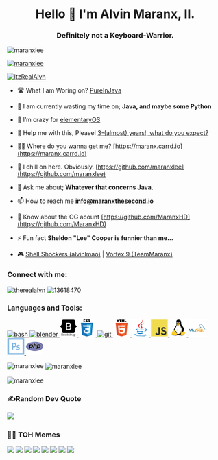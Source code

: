 <h1 align="center">Hello 👋 I'm Alvin Maranx, II.</h1>
<h3 align="center">Definitely not a Keyboard-Warrior.</h3>

<p align="left"> <img src="https://komarev.com/ghpvc/?username=maranxlee&label=Profile%20views&color=0e75b6&style=flat" alt="maranxlee" /> </p>

<p align="left"> <a href="https://github.com/ryo-ma/github-profile-trophy"><img src="https://github-profile-trophy.vercel.app/?username=maranxlee" alt="maranxlee" /></a> </p>

<p align="left"> <a href="https://twitter.com/ItzRealAlvn" target="blank"><img src="https://img.shields.io/twitter/follow/ItzRealAlvn?logo=twitter&style=for-the-badge" alt="ItzRealAlvn" /></a> </p>

- 🛣 What I am Woring on? [PureInJava](https://github.com/maranxlee/PureInJava)

- 🌱 I am currently wasting my time on; **Java, and maybe some Python**

- 👯 I’m crazy for [elementaryOS](https://elementary.io)

- 🤝 Help me with this, Please! [3-(almost) years!, what do you expect?](https://github.com/maranxlee/twbf)

- 👨‍💻 Where do you wanna get me? [https://maranx.carrd.io](https://maranx.carrd.io)

- 📝 I chill on here. Obviously. [https://github.com/maranxlee](https://github.com/maranxlee)

- 💬 Ask me about; **Whatever that concerns Java.**

- 📫 How to reach me **info@maranxthesecond.io**

- 📄 Know about the OG acount [https://github.com/MaranxHD](https://github.com/MaranxHD)

- ⚡ Fun fact **Sheldon "Lee" Cooper is funnier than me...**

- 🎮 [Shell Shockers (alvinlmao)](https://shellshock.io) | [Vortex 9 (TeamMaranx)](https://www.crazygames.com/game/vortex-9)

<h3 align="left">Connect with me:</h3>
<p align="left">
<a href="https://twitter.com/therealalvn" target="blank"><img align="center" src="https://raw.githubusercontent.com/rahuldkjain/github-profile-readme-generator/master/src/images/icons/Social/twitter.svg" alt="therealalvn" height="30" width="40" /></a>
<a href="https://stackoverflow.com/users/13618470" target="blank"><img align="center" src="https://raw.githubusercontent.com/rahuldkjain/github-profile-readme-generator/master/src/images/icons/Social/stack-overflow.svg" alt="13618470" height="30" width="40" /></a>
</p>

<h3 align="left">Languages and Tools:</h3>
<p align="left"> <a href="https://www.gnu.org/software/bash/" target="_blank" rel="noreferrer"> <img src="https://www.vectorlogo.zone/logos/gnu_bash/gnu_bash-icon.svg" alt="bash" width="40" height="40"/> </a> <a href="https://www.blender.org/" target="_blank" rel="noreferrer"> <img src="https://download.blender.org/branding/community/blender_community_badge_white.svg" alt="blender" width="40" height="40"/> </a> <a href="https://getbootstrap.com" target="_blank" rel="noreferrer"> <img src="https://raw.githubusercontent.com/devicons/devicon/master/icons/bootstrap/bootstrap-plain-wordmark.svg" alt="bootstrap" width="40" height="40"/> </a> <a href="https://www.w3schools.com/css/" target="_blank" rel="noreferrer"> <img src="https://raw.githubusercontent.com/devicons/devicon/master/icons/css3/css3-original-wordmark.svg" alt="css3" width="40" height="40"/> </a> <a href="https://git-scm.com/" target="_blank" rel="noreferrer"> <img src="https://www.vectorlogo.zone/logos/git-scm/git-scm-icon.svg" alt="git" width="40" height="40"/> </a> <a href="https://www.w3.org/html/" target="_blank" rel="noreferrer"> <img src="https://raw.githubusercontent.com/devicons/devicon/master/icons/html5/html5-original-wordmark.svg" alt="html5" width="40" height="40"/> </a> <a href="https://www.java.com" target="_blank" rel="noreferrer"> <img src="https://raw.githubusercontent.com/devicons/devicon/master/icons/java/java-original.svg" alt="java" width="40" height="40"/> </a> <a href="https://developer.mozilla.org/en-US/docs/Web/JavaScript" target="_blank" rel="noreferrer"> <img src="https://raw.githubusercontent.com/devicons/devicon/master/icons/javascript/javascript-original.svg" alt="javascript" width="40" height="40"/> </a> <a href="https://www.linux.org/" target="_blank" rel="noreferrer"> <img src="https://raw.githubusercontent.com/devicons/devicon/master/icons/linux/linux-original.svg" alt="linux" width="40" height="40"/> </a> <a href="https://www.mysql.com/" target="_blank" rel="noreferrer"> <img src="https://raw.githubusercontent.com/devicons/devicon/master/icons/mysql/mysql-original-wordmark.svg" alt="mysql" width="40" height="40"/> </a> <a href="https://www.photoshop.com/en" target="_blank" rel="noreferrer"> <img src="https://raw.githubusercontent.com/devicons/devicon/master/icons/photoshop/photoshop-line.svg" alt="photoshop" width="40" height="40"/> </a> <a href="https://www.php.net" target="_blank" rel="noreferrer"> <img src="https://raw.githubusercontent.com/devicons/devicon/master/icons/php/php-original.svg" alt="php" width="40" height="40"/> </a> </p>


<p><img align="left" src="https://github-readme-stats.vercel.app/api/top-langs?username=maranxlee&show_icons=true&locale=en&layout=compact" alt="maranxlee" /></p>

<p>&nbsp;<img align="center" src="https://github-readme-stats.vercel.app/api?username=maranxlee&show_icons=true&locale=en" alt="maranxlee" /></p>

<p><img align="center" src="https://github-readme-streak-stats.herokuapp.com/?user=maranxlee&" alt="maranxlee" /></p>

### ✍️Random Dev Quote
![](https://quotes-github-readme.vercel.app/api?type=horizontal&theme=dark)

### 🏳‍🌈 TOH Memes
![](https://i.imgur.com/9leueDO.gif)
![](https://i.imgur.com/8hXbJDN.gif)
![](https://i.imgur.com/CssDIFd.gif)
![](https://i.imgur.com/TK7Wuts.gif)
![](https://i.imgur.com/UhAlzil.gif)
![](https://i.imgur.com/I7mUR6o.gif)
![](https://i.imgur.com/aq4tao1.png)
![](https://i.imgur.com/MQA5Y99.gif)
